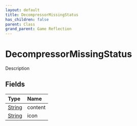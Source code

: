 ```yaml
---
layout: default
title: DecompressorMissingStatus
has_children: false
parent: Class
grand_parent: Game Reflection
---
```

# DecompressorMissingStatus
Description 

## Fields

| Type | Name |
|:----------|:--------------|
| [String](/riftbreaker-wiki/docs/game-reflection/components/string/) | content |
| [String](/riftbreaker-wiki/docs/game-reflection/components/string/) | icon |

